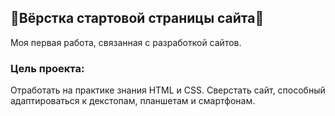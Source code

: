## 🌟Вёрстка стартовой страницы сайта🌟

Моя первая работа, связанная с разработкой сайтов.

### Цель проекта:
Отработать на практике знания HTML и CSS.
Сверстать сайт, способный адаптироваться к декстопам, планшетам и смартфонам.
